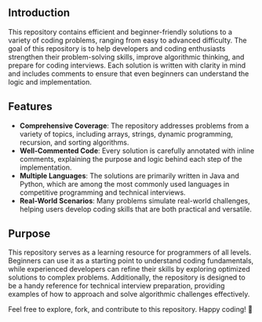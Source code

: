 ## Introduction
This repository contains efficient and beginner-friendly solutions to a variety of coding problems, ranging from easy to advanced difficulty. The goal of this repository is to help developers and coding enthusiasts strengthen their problem-solving skills, improve algorithmic thinking, and prepare for coding interviews. Each solution is written with clarity in mind and includes comments to ensure that even beginners can understand the logic and implementation.

## Features
- **Comprehensive Coverage**: The repository addresses problems from a variety of topics, including arrays, strings, dynamic programming, recursion, and sorting algorithms.
- **Well-Commented Code**: Every solution is carefully annotated with inline comments, explaining the purpose and logic behind each step of the implementation.
- **Multiple Languages**: The solutions are primarily written in Java and Python, which are among the most commonly used languages in competitive programming and technical interviews.
- **Real-World Scenarios**: Many problems simulate real-world challenges, helping users develop coding skills that are both practical and versatile.

## Purpose
This repository serves as a learning resource for programmers of all levels. Beginners can use it as a starting point to understand coding fundamentals, while experienced developers can refine their skills by exploring optimized solutions to complex problems. Additionally, the repository is designed to be a handy reference for technical interview preparation, providing examples of how to approach and solve algorithmic challenges effectively.

Feel free to explore, fork, and contribute to this repository. Happy coding! 🚀
